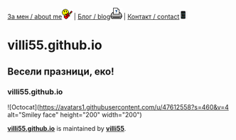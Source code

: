 
[За мен / about me](/about.md)![ ](/assets/jammer.gif) |
[Блог / blog](/blog.md)![ ](/assets/print.gif) |
[Контакт / contact](/contact.md)![ ](/assets/smartphone.gif)
 
# villi55.github.io

## Весели празници, еко!

### villi55.github.io

![Octocat](https://avatars1.githubusercontent.com/u/47612558?s=460&v=4 alt="Smiley face" height="200" width="200")

**[villi55.github.io](https://villi55.github.io/)** is maintained by **[villi55](https://github.com/villi55/)**.
